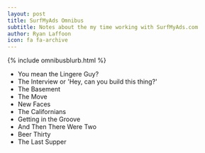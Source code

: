 ```yaml
---
layout: post
title: SurfMyAds Omnibus
subtitle: Notes about the my time working with SurfMyAds.com
author: Ryan Laffoon
icon: fa fa-archive
---
```

{% include omnibusblurb.html %}

* You mean the Lingere Guy?
* The Interview or 'Hey, can you build this thing?'
* The Basement
* The Move
* New Faces
* The Californians
* Getting in the Groove
* And Then There Were Two
* Beer Thirty
* The Last Supper
